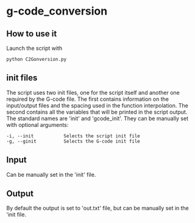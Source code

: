 # g-code_conversion

## How to use it

Launch the script with 

```
python C2Gonversion.py
```

## init files

The script uses two init files, one for the script itself and another one required by the G-code file. The first contains information on the input/output files and the spacing used in the function interpolation. The second contains all the variables that will be printed in the script output. The standard names are 'init' and 'gcode_init'. They can be manually set with optional arguments:

```
-i, --init           Selects the script init file
-g, --ginit          Selects the G-code init file
```

## Input
Can be manually set in the 'init' file.

## Output
By default the output is set to 'out.txt' file, but can be manually set in the 'init file.
